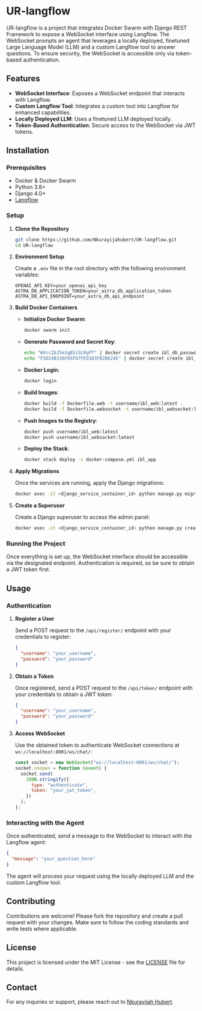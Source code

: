 # UR-langflow

UR-langflow is a project that integrates Docker Swarm with Django REST Framework to expose a WebSocket interface using Langflow. The WebSocket prompts an agent that leverages a locally deployed, finetuned Large Language Model (LLM) and a custom Langflow tool to answer questions. To ensure security, the WebSocket is accessible only via token-based authentication.

## Features

- **WebSocket Interface**: Exposes a WebSocket endpoint that interacts with Langflow.
- **Custom Langflow Tool**: Integrates a custom tool into Langflow for enhanced capabilities.
- **Locally Deployed LLM**: Uses a finetuned LLM deployed locally.
- **Token-Based Authentication**: Secure access to the WebSocket via JWT tokens.

## Installation

### Prerequisites

- Docker & Docker Swarm
- Python 3.8+
- Django 4.0+
- [Langflow](https://github.com/langflow/langflow)

### Setup

1. **Clone the Repository**

   ```bash
   git clone https://github.com/Nkurayijahubert/UR-langflow.git
   cd UR-langflow
   ```

2. **Environment Setup**

   Create a `.env` file in the root directory with the following environment variables:

   ```env
   OPENAI_API_KEY=your_openai_api_key
   ASTRA_DB_APPLICATION_TOKEN=your_astra_db_application_token
   ASTRA_DB_API_ENDPOINT=your_astra_db_api_endpoint
   ```

3. **Build Docker Containers**

   - **Initialize Docker Swarm**:

     ```bash
     docker swarm init
     ```

   - **Generate Password and Secret Key**:

     ```bash
     echo "WVcc2bJ5m1gB5iSLRgPT" | docker secret create ibl_db_password -
     echo "F5D24B33AF85FD7FE91D3FB2B624E" | docker secret create ibl_django_secret_key -
     ```

   - **Docker Login**:

     ```bash
     docker login
     ```

   - **Build Images**:

     ```bash
     docker build -f Dockerfile.web -t username/ibl_web:latest .
     docker build -f Dockerfile.websocket -t username/ibl_websocket:latest .
     ```

   - **Push Images to the Registry**:

     ```bash
     docker push username/ibl_web:latest
     docker push username/ibl_websocket:latest
     ```

   - **Deploy the Stack**:

     ```bash
     docker stack deploy -c docker-compose.yml ibl_app
     ```

4. **Apply Migrations**

   Once the services are running, apply the Django migrations:

   ```bash
   docker exec -it <django_service_container_id> python manage.py migrate
   ```

5. **Create a Superuser**

   Create a Django superuser to access the admin panel:

   ```bash
   docker exec -it <django_service_container_id> python manage.py createsuperuser
   ```

### Running the Project

Once everything is set up, the WebSocket interface should be accessible via the designated endpoint. Authentication is required, so be sure to obtain a JWT token first.

## Usage

### Authentication

1. **Register a User**

   Send a POST request to the `/api/register/` endpoint with your credentials to register:

   ```json
   {
     "username": "your_username",
     "password": "your_password"
   }
   ```

2. **Obtain a Token**

   Once registered, send a POST request to the `/api/token/` endpoint with your credentials to obtain a JWT token:

   ```json
   {
     "username": "your_username",
     "password": "your_password"
   }
   ```

3. **Access WebSocket**

   Use the obtained token to authenticate WebSocket connections at `ws://localhost:8001/ws/chat/`:

   ```javascript
   const socket = new WebSocket("ws://localhost:8001/ws/chat/");
   socket.onopen = function (event) {
     socket.send(
       JSON.stringify({
         type: "authenticate",
         token: "your_jwt_token",
       })
     );
   };
   ```

### Interacting with the Agent

Once authenticated, send a message to the WebSocket to interact with the Langflow agent:

```json
{
  "message": "your_question_here"
}
```

The agent will process your request using the locally deployed LLM and the custom Langflow tool.

## Contributing

Contributions are welcome! Please fork the repository and create a pull request with your changes. Make sure to follow the coding standards and write tests where applicable.

## License

This project is licensed under the MIT License - see the [LICENSE](LICENSE) file for details.

## Contact

For any inquiries or support, please reach out to [Nkurayijah Hubert](mailto:nkurayijah@gmail.com).
